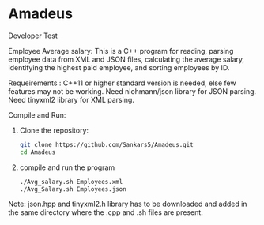 # Amadeus
Developer Test

Employee Average salary:
This is a C++ program for reading, parsing employee data from XML and JSON files, calculating the average salary, identifying the highest paid employee, and sorting employees by ID.

Requeirements :
C++11 or higher standard version is needed, else few features may not be working.
Need nlohmann/json library for JSON parsing.
Need tinyxml2 library for XML parsing.


Compile and Run:
1. Clone the repository:
   ```bash
   git clone https://github.com/Sankars5/Amadeus.git
   cd Amadeus
2. compile and run the program
      ```bash
   ./Avg_salary.sh Employees.xml
   ./Avg_Salary.sh Employees.json

Note: json.hpp and tinyxml2.h library has to be downloaded and added in the same directory where the .cpp and .sh files are present.


